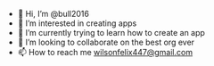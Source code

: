 - 👋 Hi, I’m @bull2016
- 👀 I’m interested in creating apps
- 🌱 I’m currently trying to learn how to create an app
- 💞️ I’m looking to collaborate on the best org ever
- 📫 How to reach me wilsonfelix447@gmail.com

<!---
bull2016/bull2016 is a ✨ special ✨ repository because its `README.md` (this file) appears on your GitHub profile.
You can click the Preview link to take a look at your changes.
--->
